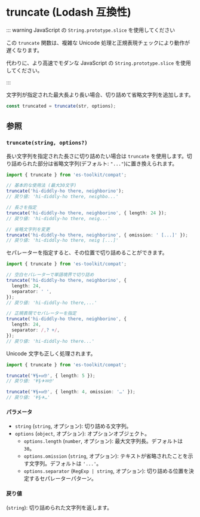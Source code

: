 # truncate (Lodash 互換性)

::: warning JavaScript の `String.prototype.slice` を使用してください

この `truncate` 関数は、複雑な Unicode 処理と正規表現チェックにより動作が遅くなります。

代わりに、より高速でモダンな JavaScript の `String.prototype.slice` を使用してください。

:::

文字列が指定された最大長より長い場合、切り詰めて省略文字列を追加します。

```typescript
const truncated = truncate(str, options);
```

## 参照

### `truncate(string, options?)`

長い文字列を指定された長さに切り詰めたい場合は `truncate` を使用します。切り詰められた部分は省略文字列(デフォルト: `"..."`)に置き換えられます。

```typescript
import { truncate } from 'es-toolkit/compat';

// 基本的な使用法 (最大30文字)
truncate('hi-diddly-ho there, neighborino');
// 戻り値: 'hi-diddly-ho there, neighbo...'

// 長さを指定
truncate('hi-diddly-ho there, neighborino', { length: 24 });
// 戻り値: 'hi-diddly-ho there, neig...'

// 省略文字列を変更
truncate('hi-diddly-ho there, neighborino', { omission: ' [...]' });
// 戻り値: 'hi-diddly-ho there, neig [...]'
```

セパレーターを指定すると、その位置で切り詰めることができます。

```typescript
import { truncate } from 'es-toolkit/compat';

// 空白セパレーターで単語境界で切り詰め
truncate('hi-diddly-ho there, neighborino', {
  length: 24,
  separator: ' ',
});
// 戻り値: 'hi-diddly-ho there,...'

// 正規表現でセパレーターを指定
truncate('hi-diddly-ho there, neighborino', {
  length: 24,
  separator: /,? +/,
});
// 戻り値: 'hi-diddly-ho there...'
```

Unicode 文字も正しく処理されます。

```typescript
import { truncate } from 'es-toolkit/compat';

truncate('¥§✈✉🤓', { length: 5 });
// 戻り値: '¥§✈✉🤓'

truncate('¥§✈✉🤓', { length: 4, omission: '…' });
// 戻り値: '¥§✈…'
```

#### パラメータ

- `string` (`string`, オプション): 切り詰める文字列。
- `options` (`object`, オプション): オプションオブジェクト。
  - `options.length` (`number`, オプション): 最大文字列長。デフォルトは `30`。
  - `options.omission` (`string`, オプション): テキストが省略されたことを示す文字列。デフォルトは `'...'`。
  - `options.separator` (`RegExp | string`, オプション): 切り詰める位置を決定するセパレーターパターン。

#### 戻り値

(`string`): 切り詰められた文字列を返します。
